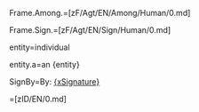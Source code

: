 Frame.Among.=[zF/Agt/EN/Among/Human/0.md]

Frame.Sign.=[zF/Agt/EN/Sign/Human/0.md]

entity=individual

entity.a=an {entity}

SignBy=By: <u>{xSignature}</u>

=[zID/EN/0.md]